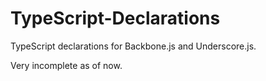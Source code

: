 TypeScript-Declarations
=================================

TypeScript declarations for Backbone.js and Underscore.js.


Very incomplete as of now.
